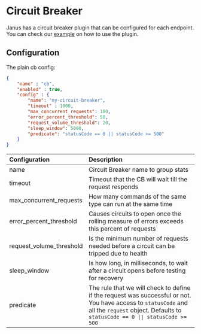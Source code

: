 # Circuit Breaker

Janus has a circuit breaker plugin that can be configured for each endpoint. You can check 
our [example](https://github.com/hellofresh/janus/tree/master/examples/plugin-cb) on how
to use the plugin.

## Configuration

The plain cb config:

```json
{
    "name" : "cb",
    "enabled" : true,
    "config" : {
        "name": "my-circuit-breaker",
        "timeout" : 1000,
        "max_concurrent_requests": 100,
        "error_percent_threshold": 50,
        "request_volume_threshold": 20,
        "sleep_window": 5000,
        "predicate": "statusCode == 0 || statusCode >= 500"
    }
}
```

Configuration | Description
:---|:---|
| name                        | Circuit Breaker name to group stats |
| timeout                     | Timeout that the CB will wait till the request responds |
| max_concurrent_requests     | How many commands of the same type can run at the same time |
| error_percent_threshold     | Causes circuits to open once the rolling measure of errors exceeds this percent of requests |
| request_volume_threshold    | Is the minimum number of requests needed before a circuit can be tripped due to health |
| sleep_window                | Is how long, in milliseconds, to wait after a circuit opens before testing for recovery |
| predicate                   | The rule that we will check to define if the request was successful or not. You have access to `statusCode` and all the `request` object. Defaults to `statusCode == 0 \|\| statusCode >= 500` |
